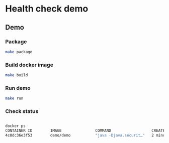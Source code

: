 # Health check demo

## Demo

### Package

``` sh
make package
```

### Build docker image

``` sh
make build
```

### Run demo

``` sh
make run
```

### Check status

``` sh

docker ps
CONTAINER ID        IMAGE               COMMAND                  CREATED             STATUS                   PORTS                    NAMES
4c0dc36e3f53        demo/demo           "java -Djava.securit…"   2 minutes ago       Up 2 minutes (healthy)   8080/tcp                 jovial_dubinsky
```
